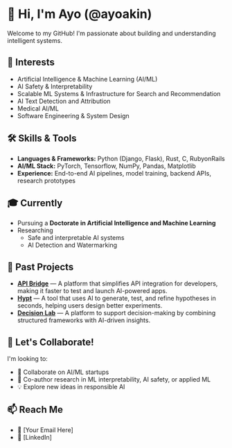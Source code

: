 # 👋 Hi, I'm Ayo (@ayoakin)

Welcome to my GitHub! I'm passionate about building and understanding intelligent systems.

## 👀 Interests
- Artificial Intelligence & Machine Learning (AI/ML)
- AI Safety & Interpretability
- Scalable ML Systems & Infrastructure for Search and Recommendation
- AI Text Detection and Attribution
- Medical AI/ML
- Software Engineering & System Design

## 🛠️ Skills & Tools
- **Languages & Frameworks:** Python (Django, Flask), Rust, C, RubyonRails
- **AI/ML Stack:** PyTorch, Tensorflow, NumPy, Pandas, Matplotlib
- **Experience:** End-to-end AI pipelines, model training, backend APIs, research prototypes

## 🎓 Currently
- Pursuing a **Doctorate in Artificial Intelligence and Machine Learning**
- Researching
  - Safe and interpretable AI systems
  - AI Detection and Watermarking 

## 🚀 Past Projects

- [**API Bridge**](https://tryapibridge.com/) — A platform that simplifies API integration for developers, making it faster to test and launch AI-powered apps.  
- [**Hypt**](https://www.hypt.ai/) — A tool that uses AI to generate, test, and refine hypotheses in seconds, helping users design better experiments.  
- [**Decision Lab**](https://justdecision.com/) — A platform to support decision-making by combining structured frameworks with AI-driven insights.



## 🤝 Let's Collaborate!
I'm looking to:
- 🚀 Collaborate on AI/ML startups
- 📄 Co-author research in ML interpretability, AI safety, or applied ML
- 💡 Explore new ideas in responsible AI

## 📫 Reach Me
- 📧 [Your Email Here]
- 💼 [LinkedIn]

<!---
ayoakin/ayoakin is a ✨ special ✨ repository because its `README.md` (this file) appears on your GitHub profile.
You can click the Preview link to take a look at your changes.
--->
